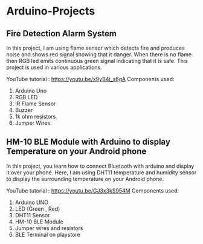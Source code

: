 # Arduino-Projects

## Fire Detection Alarm System
In this project, I am using flame sensor which detects fire and produces noise and shows red signal showing that it danger. When there is no flame then RGB led emits continuous green signal indicating that it is safe. This project is used in various applications. 


YouTube tutorial : https://youtu.be/x9yB4i_s6gA
Components used: 
1. Arduino Uno
2. RGB LED
3. IR Flame Sensor
4. Buzzer
5. 1k ohm resistors
6. Jumper Wires

## HM-10 BLE Module with Arduino to display Temperature on your Android phone
In this project, you learn how to connect Bluetooth with arduino and display it over your phone. Here, I am using DHT11 temperature and humidity sensor to display the surrounding temperature on your Android phone. 


YouTube tutorial : https://youtu.be/GJ3x3kS954M
Components used: 
1. Arduino UNO
2. LED (Green , Red)
3. DHT11 Sensor
4. HM-10 BLE Module
5. Jumper wires and resistors
6. BLE Terminal on playstore
